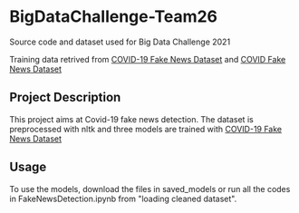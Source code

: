 # BigDataChallenge-Team26
Source code and dataset used for Big Data Challenge 2021

Training data retrived from <a href="https://data.mendeley.com/datasets/zwfdmp5syg/1">COVID-19 Fake News Dataset</a> and <a href="https://zenodo.org/record/4282522#.YLS5KJMzbOQ">COVID Fake News Dataset</a> 

## Project Description
This project aims at Covid-19 fake news detection. The dataset is preprocessed with nltk and three models are trained with <a href="https://data.mendeley.com/datasets/zwfdmp5syg/1">COVID-19 Fake News Dataset</a> 

## Usage
To use the models, download the files in saved_models or run all the codes in FakeNewsDetection.ipynb from "loading cleaned dataset".
